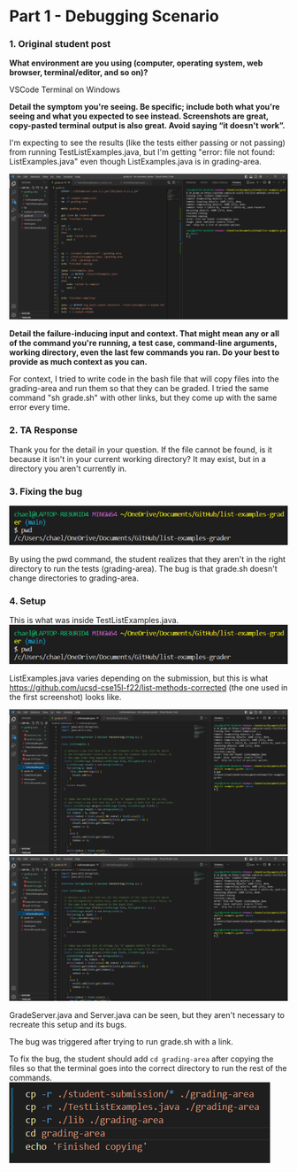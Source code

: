 # Part 1 - Debugging Scenario

### 1. Original student post
**What environment are you using (computer, operating system, web browser, terminal/editor, and so on)?**

VSCode Terminal on Windows

**Detail the symptom you're seeing. Be specific; include both what you're seeing and what you expected to see instead. Screenshots are great, copy-pasted terminal output is also great. Avoid saying “it doesn't work”.**

I'm expecting to see the results (like the tests either passing or not passing) from running TestListExamples.java, but I'm getting "error: file not found: ListExamples.java" even though ListExamples.java is in grading-area.

![Image](help.PNG)

**Detail the failure-inducing input and context. That might mean any or all of the command you're running, a test case, command-line arguments, working directory, even the last few commands you ran. Do your best to provide as much context as you can.**

For context, I tried to write code in the bash file that will copy files into the grading-area and run them so that they can be graded. I tried the same command "sh grade.sh" with other links, but they come up with the same error every time.

### 2. TA Response

Thank you for the detail in your question. If the file cannot be found, is it because it isn't in your current working directory? It may exist, but in a directory you aren't currently in.

### 3. Fixing the bug

![Image](pwdBug.PNG)

By using the pwd command, the student realizes that they aren't in the right directory to run the tests (grading-area). The bug is that grade.sh doesn't change directories to grading-area.

### 4. Setup

This is what was inside TestListExamples.java.
![Image](pwdBug.PNG)

ListExamples.java varies depending on the submission, but this is what https://github.com/ucsd-cse15l-f22/list-methods-corrected (the one used in the first screenshot) looks like.

![Image](listExamples1.PNG)
![Image](listExamples1.PNG)

GradeServer.java and Server.java can be seen, but they aren't necessary to recreate this setup and its bugs.

The bug was triggered after trying to run grade.sh with a link.

To fix the bug, the student should add `cd grading-area` after copying the files so that the terminal goes into the correct directory to run the rest of the commands.
![Image](fix.PNG)
